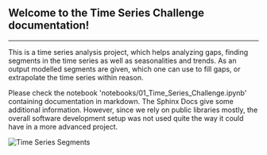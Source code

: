 
## Welcome to the Time Series Challenge documentation!

---

This is a time series analysis project, which helps analyzing gaps, finding segments in the time series as well as seasonalities and trends.
As an output modelled segments are given, which one can use to fill gaps, or extrapolate the time series within reason.

Please check the notebook 'notebooks/01_Time_Series_Challenge.ipynb' containing documentation in markdown.
The Sphinx Docs give some additional information. However, since we rely on public libraries mostly, the overall software development setup was not used quite the way it could have in a more advanced project.

![Time Series Segments](https://github.com/leier/tsc/docs/build/html/_images/heating_clusters.png?raw=true)
